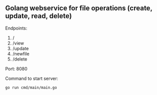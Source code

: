 ## Golang webservice for file operations (create, update, read, delete)

Endpoints:

1. /
2. /view
3. /update
4. /newfile
5. /delete

Port: 8080

Command to start server: 
```
go run cmd/main/main.go
```